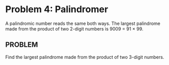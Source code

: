 # Problem 4: Palindromer

A palindromic number reads the same both ways. The largest palindrome made from the product of two 2-digit numbers is 9009 = 91 × 99.

**PROBLEM**
----------
Find the largest palindrome made from the product of two 3-digit numbers.